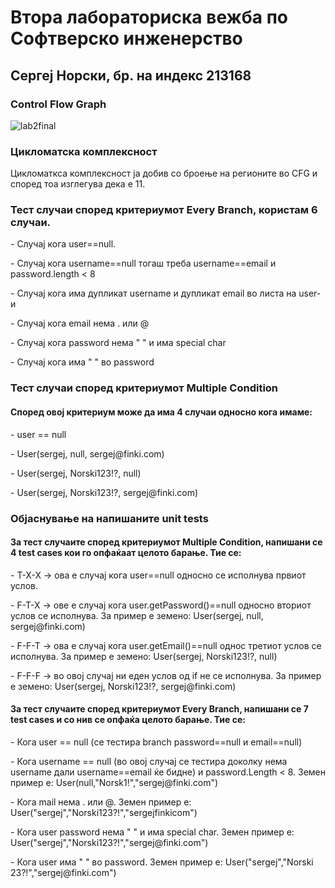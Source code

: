 <h1>Втора лабораториска вежба по Софтверско инженерство</h1>
<h2>Сергеј Норски, бр. на индекс 213168</h2>
<h3>Control Flow Graph</h3>

![lab2final](https://github.com/sergejnorski/SI_2023_lab2_213168/assets/75416368/26606f45-b442-41c8-9a1d-8b0ac484883e)

<h3>Цикломатска комплексност</h3>
<p>Цикломаткса комплексност ја добив со броење на регионите во CFG и според тоа изглегува дека е 11.</p>

<h3>Тест случаи според критериумот Every Branch, користам 6 случаи.</h3>
<p>- Случај кога user==null.<br></p>
<p>- Случај кога username==null тогаш треба username==email и password.length < 8 </p>
<p>- Случај кога има дупликат username и дупликат email во листа на user-и</p>
<p>- Случај кога email нема . или @ </p>
<p>- Случај кога password нема " " и има special char</p>
<p>- Случај кога има " " во password</p>

<h3>Тест случаи според критериумот Multiple Condition</h3>
<h4>Според овој критериум може да има 4 случаи односно кога имаме:</h4>
<p>- user == null<br></p>
<p>- User(sergej, null, sergej@finki.com)<br></p>
<p>- User(sergej, Norski123!?, null)<br></p>
<p>- User(sergej, Norski123!?, sergej@finki.com) <br></p>

<h3>Објаснување на напишаните unit tests</h3>
<h4>За тест случаите според критериумот Multiple Condition, напишани се 4 test cases кои го опфаќаат целото барање. Тие се:</h4>
<p>- T-X-X  ->  ова е случај кога user==null односно се исполнува првиот услов.<br></p>
<p>- F-T-X  ->  ове е случај кога user.getPassword()==null односно вториот услов се исполнува. За пример е земено: User(sergej, null, sergej@finki.com)<br></p>
<p>- F-F-T  ->  ова е случај кога user.getEmail()==null однос третиот услов се исполнува. За пример е земено: User(sergej, Norski123!?, null)<br></p>
<p>- F-F-F  ->  во овој случај ни еден услов од if не се исполнува. За пример е земено: User(sergej, Norski123!?, sergej@finki.com)<br></p>
<h4>За тест случаите според критериумот Every Branch, напишани се 7 test cases и со нив се опфаќа целото барање. Тие се:</h4>
<p>- Кога user == null (се тестира branch password==null и email==null)<br></p>
<p>- Кога username == null (во овој случај се тестира доколку нема username дали username==email ќе бидне) и password.Length < 8. Земен пример е: User(null,"Norsk1!","sergej@finki.com")<br></p>
<p>- Кога mail нема . или @. Земен пример е: User("sergej","Norski123?!","sergejfinkicom")<br></p>
<p>- Кога user password нема " " и има special char. Земен пример е: User("sergej","Norski123?!","sergej@finki.com")<br></p>
<p>- Кога user има " " во password. Земен пример е: User("sergej","Norski 23?!","sergej@finki.com")</p>